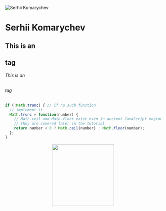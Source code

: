 ![Serhii Komarychev](https://avatars.githubusercontent.com/u/14216389)

# Serhii Komarychev
## This is an <h2> tag
###### This is an <h6> tag

```js
if (!Math.trunc) { // if no such function
  // implement it
  Math.trunc = function(number) {
    // Math.ceil and Math.floor exist even in ancient JavaScript engines
    // they are covered later in the tutorial
    return number < 0 ? Math.ceil(number) : Math.floor(number);
  };
}
```
<p align="center">
  <img src="https://avatars.githubusercontent.com/u/14216389" align="center" height="200" >
</p>
